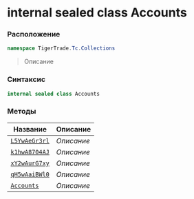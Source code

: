 
# internal sealed class Accounts
### Расположение
```csharp
namespace TigerTrade.Tc.Collections
```



> Описание

### Синтаксис
```csharp
internal sealed class Accounts
```


### Методы
| Название | Описание |
| --- | --- |
| [`L5YwAeGr3rl`](./Accounts.cs/Методы/L5YwAeGr3rl.md) | *Описание* |
| [`k1hwA8704AJ`](./Accounts.cs/Методы/k1hwA8704AJ.md) | *Описание* |
| [`xY2wAurG7xy`](./Accounts.cs/Методы/xY2wAurG7xy.md) | *Описание* |
| [`qH5wAaiBWl0`](./Accounts.cs/Методы/qH5wAaiBWl0.md) | *Описание* |
| [`Accounts`](./Accounts.cs/Методы/Accounts.md) | *Описание* |



